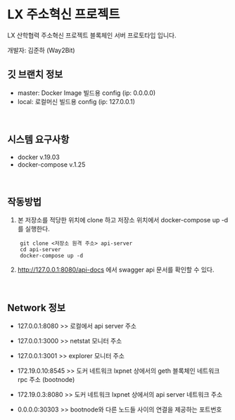 LX 주소혁신 프로젝트
===
LX 산학협력 주소혁신 프로젝트 블록체인 서버 프로토타입 입니다.
<br/>

개발자: 김준하 (Way2Bit)
<br/>

깃 브랜치 정보
---
- master: Docker Image 빌드용 config (ip: 0.0.0.0)
- local: 로컬머신 빌드용 config (ip: 127.0.0.1)
<br/>

시스템 요구사항
---
- docker v.19.03
- docker-compose v.1.25
<br/>

작동방법
---
1. 본 저장소를 적당한 위치에 clone 하고 저장소 위치에서 docker-compose up -d를 실행한다.
```
    git clone <저장소 원격 주소> api-server
    cd api-server
    docker-compose up -d
```
2. http://127.0.0.1:8080/api-docs 에서 swagger api 문서를 확인할 수 있다.
<br/>

Network 정보
---
- 127.0.0.1:8080 >> 로컬에서 api server 주소
- 127.0.0.1:3000 >> netstat 모니터 주소
- 127.0.0.1:3001 >> explorer 모니터 주소

- 172.19.0.10:8545 >> 도커 네트워크 lxpnet 상에서의 geth 블록체인 네트워크 rpc 주소 (bootnode)
- 172.19.0.3:8080 >> 도커 네트워크 lxpnet 상에서의 api server 네트워크 주소
- 0.0.0.0:30303 >> bootnode와 다른 노드들 사이의 연결을 제공하는 포트번호
